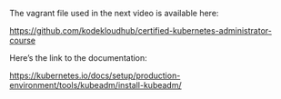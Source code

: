 The vagrant file used in the next video is available here:

https://github.com/kodekloudhub/certified-kubernetes-administrator-course

Here’s the link to the documentation:

https://kubernetes.io/docs/setup/production-environment/tools/kubeadm/install-kubeadm/
